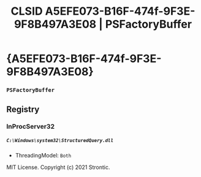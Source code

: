 ﻿---
title: "CLSID A5EFE073-B16F-474f-9F3E-9F8B497A3E08 | PSFactoryBuffer"
excerpt: What is COM-Object CLSID A5EFE073-B16F-474f-9F3E-9F8B497A3E08?
---

# {A5EFE073-B16F-474f-9F3E-9F8B497A3E08}

### `PSFactoryBuffer`

## Registry


### InProcServer32

##### `C:\Windows\system32\StructuredQuery.dll`
* ThreadingModel: `Both`

MIT License. Copyright (c) 2021 Strontic.


